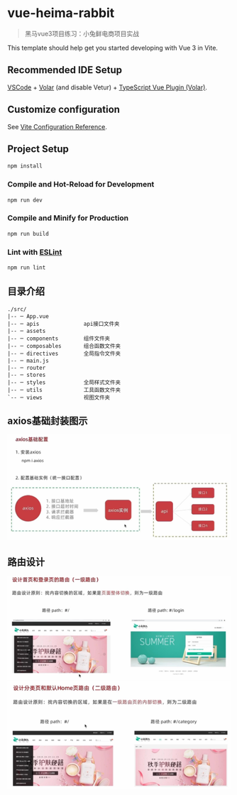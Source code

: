 # vue-heima-rabbit
> 黑马vue3项目练习：小兔鲜电商项目实战

This template should help get you started developing with Vue 3 in Vite.

## Recommended IDE Setup

[VSCode](https://code.visualstudio.com/) + [Volar](https://marketplace.visualstudio.com/items?itemName=Vue.volar) (and disable Vetur) + [TypeScript Vue Plugin (Volar)](https://marketplace.visualstudio.com/items?itemName=Vue.vscode-typescript-vue-plugin).

## Customize configuration

See [Vite Configuration Reference](https://vitejs.dev/config/).

## Project Setup

```sh
npm install
```

### Compile and Hot-Reload for Development

```sh
npm run dev
```

### Compile and Minify for Production

```sh
npm run build
```

### Lint with [ESLint](https://eslint.org/)

```sh
npm run lint
```

## 目录介绍
```
./src/
|-- ─ App.vue              
|-- ─ apis              api接口文件夹
|-- ─ assets            
|-- ─ components        组件文件夹
|-- ─ composables       组合函数文件夹
|-- ─ directives        全局指令文件夹
|-- ─ main.js    
|-- ─ router            
|-- ─ stores            
|-- ─ styles            全局样式文件夹
|-- ─ utils             工具函数文件夹
`-- ─ views             视图文件夹

```

## axios基础封装图示
![Alt text](./attch/image.png)


## 路由设计
![Alt text](./attach/image-2.png)
![Alt text](./attach/image-3.png)    

